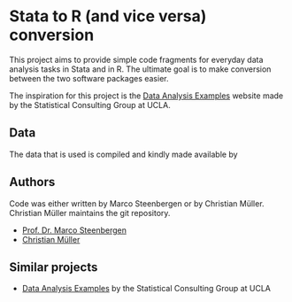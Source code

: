Stata to R (and vice versa) conversion
======================================

This project aims to provide simple code fragments for everyday data analysis
tasks in Stata and in R. The ultimate goal is to make conversion between the
two software packages easier.

The inspiration for this project is the [Data Analysis Examples](http://www.ats.ucla.edu/stat/dae/)
website made by the Statistical Consulting Group at UCLA. 

Data
----

The data that is used is compiled and kindly made available by 


Authors
-------

Code was either written by Marco Steenbergen or by Christian Müller.
Christian Müller maintains the git repository.

* [Prof. Dr. Marco Steenbergen](http://www.ipz.uzh.ch/institut/mitarbeitende/staff/marcosteenbergen.html)
* [Christian Müller](http://www.ipz.uzh.ch/institut/mitarbeitende/staff/christianmueller.html)

Similar projects
----------------

* [Data Analysis Examples](http://www.ats.ucla.edu/stat/dae/) by the Statistical Consulting Group at UCLA

